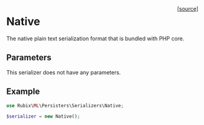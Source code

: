 <span style="float:right;"><a href="https://github.com/RubixML/ML/blob/master/src/Persisters/Serializers/Native.php">[source]</a></span>

# Native
The native plain text serialization format that is bundled with PHP core.

## Parameters
This serializer does not have any parameters.

## Example
```php
use Rubix\ML\Persisters\Serializers\Native;

$serializer = new Native();
```
